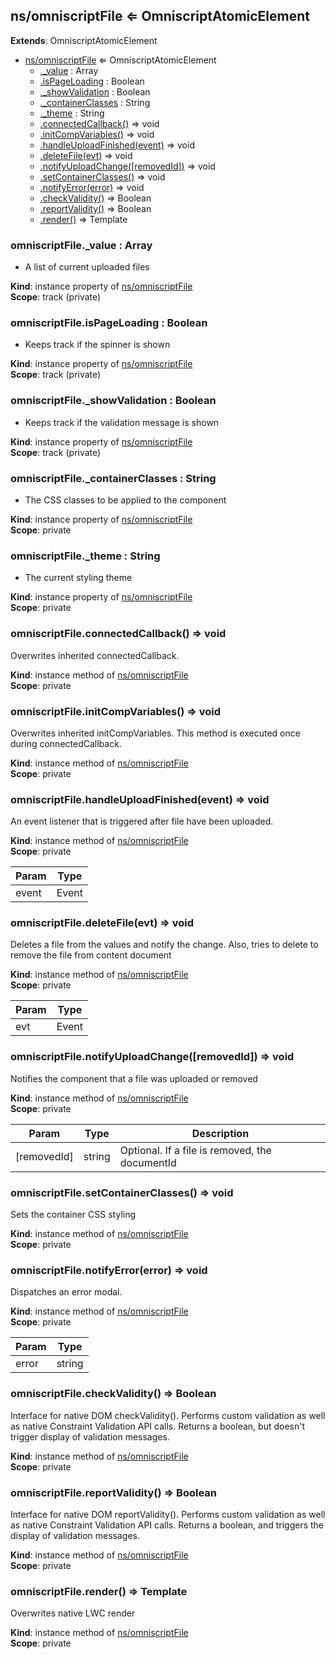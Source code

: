 ## ns/omniscriptFile ⇐ OmniscriptAtomicElement

**Extends**: OmniscriptAtomicElement

- [ns/omniscriptFile](#markdown-header-nsomniscriptfile-omniscriptatomicelement) ⇐ OmniscriptAtomicElement
  - [.\_value](#markdown-header-omniscriptfile_value-array) : Array
  - [.isPageLoading](#markdown-header-omniscriptfileispageloading-boolean) : Boolean
  - [.\_showValidation](#markdown-header-omniscriptfile_showvalidation-boolean) : Boolean
  - [.\_containerClasses](#markdown-header-omniscriptfile_containerclasses-string) : String
  - [.\_theme](#markdown-header-omniscriptfile_theme-string) : String
  - [.connectedCallback()](#markdown-header-omniscriptfileconnectedcallback-void) ⇒ void
  - [.initCompVariables()](#markdown-header-omniscriptfileinitcompvariables-void) ⇒ void
  - [.handleUploadFinished(event)](#markdown-header-omniscriptfilehandleuploadfinishedevent-void) ⇒ void
  - [.deleteFile(evt)](#markdown-header-omniscriptfiledeletefileevt-void) ⇒ void
  - [.notifyUploadChange([removedId])](#markdown-header-omniscriptfilenotifyuploadchangeremovedid-void) ⇒ void
  - [.setContainerClasses()](#markdown-header-omniscriptfilesetcontainerclasses-void) ⇒ void
  - [.notifyError(error)](#markdown-header-omniscriptfilenotifyerrorerror-void) ⇒ void
  - [.checkValidity()](#markdown-header-omniscriptfilecheckvalidity-boolean) ⇒ Boolean
  - [.reportValidity()](#markdown-header-omniscriptfilereportvalidity-boolean) ⇒ Boolean
  - [.render()](#markdown-header-omniscriptfilerender-void) ⇒ Template

### omniscriptFile.\_value : Array

- A list of current uploaded files

**Kind**: instance property of [ns/omniscriptFile](#markdown-header-nsomniscriptfile-omniscriptatomicelement)  
**Scope**: track (private)

### omniscriptFile.isPageLoading : Boolean

- Keeps track if the spinner is shown

**Kind**: instance property of [ns/omniscriptFile](#markdown-header-nsomniscriptfile-omniscriptatomicelement)  
**Scope**: track (private)

### omniscriptFile.\_showValidation : Boolean

- Keeps track if the validation message is shown

**Kind**: instance property of [ns/omniscriptFile](#markdown-header-nsomniscriptfile-omniscriptatomicelement)  
**Scope**: track (private)

### omniscriptFile.\_containerClasses : String

- The CSS classes to be applied to the component

**Kind**: instance property of [ns/omniscriptFile](#markdown-header-nsomniscriptfile-omniscriptatomicelement)  
**Scope**: private

### omniscriptFile.\_theme : String

- The current styling theme

**Kind**: instance property of [ns/omniscriptFile](#markdown-header-nsomniscriptfile-omniscriptatomicelement)  
**Scope**: private

### omniscriptFile.connectedCallback() ⇒ void

Overwrites inherited connectedCallback.

**Kind**: instance method of [ns/omniscriptFile](#markdown-header-nsomniscriptfile-omniscriptatomicelement)  
**Scope**: private

### omniscriptFile.initCompVariables() ⇒ void

Overwrites inherited initCompVariables. This method is executed once during connectedCallback.

**Kind**: instance method of [ns/omniscriptFile](#markdown-header-nsomniscriptfile-omniscriptatomicelement)  
**Scope**: private

### omniscriptFile.handleUploadFinished(event) ⇒ void

An event listener that is triggered after file have been uploaded.

**Kind**: instance method of [ns/omniscriptFile](#markdown-header-nsomniscriptfile-omniscriptatomicelement)  
**Scope**: private

| Param | Type  |
| ----- | ----- |
| event | Event |

### omniscriptFile.deleteFile(evt) ⇒ void

Deletes a file from the values and notify the change.
Also, tries to delete to remove the file from content document

**Kind**: instance method of [ns/omniscriptFile](#markdown-header-nsomniscriptfile-omniscriptatomicelement)  
**Scope**: private

| Param | Type  |
| ----- | ----- |
| evt   | Event |

### omniscriptFile.notifyUploadChange([removedId]) ⇒ void

Notifies the component that a file was uploaded or removed

**Kind**: instance method of [ns/omniscriptFile](#markdown-header-nsomniscriptfile-omniscriptatomicelement)  
**Scope**: private

| Param       | Type   | Description                                    |
| ----------- | ------ | ---------------------------------------------- |
| [removedId] | string | Optional. If a file is removed, the documentId |

### omniscriptFile.setContainerClasses() ⇒ void

Sets the container CSS styling

**Kind**: instance method of [ns/omniscriptFile](#markdown-header-nsomniscriptfile-omniscriptatomicelement)  
**Scope**: private

### omniscriptFile.notifyError(error) ⇒ void

Dispatches an error modal.

**Kind**: instance method of [ns/omniscriptFile](#markdown-header-nsomniscriptfile-omniscriptatomicelement)  
**Scope**: private

| Param | Type   |
| ----- | ------ |
| error | string |

### omniscriptFile.checkValidity() ⇒ Boolean

Interface for native DOM checkValidity().
Performs custom validation as well as native Constraint Validation API calls.
Returns a boolean, but doesn't trigger display of validation messages.

**Kind**: instance method of [ns/omniscriptFile](#markdown-header-nsomniscriptfile-omniscriptatomicelement)  
**Scope**: private

### omniscriptFile.reportValidity() ⇒ Boolean

Interface for native DOM reportValidity().
Performs custom validation as well as native Constraint Validation API calls.
Returns a boolean, and triggers the display of validation messages.

**Kind**: instance method of [ns/omniscriptFile](#markdown-header-nsomniscriptfile-omniscriptatomicelement)  
**Scope**: private

### omniscriptFile.render() ⇒ Template

Overwrites native LWC render

**Kind**: instance method of [ns/omniscriptFile](#markdown-header-nsomniscriptfile-omniscriptatomicelement)  
**Scope**: private
